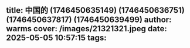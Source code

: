 title: 中国的 (1746450635149) (1746450636751) (1746450637817) (1746450639499)
author: warms
cover: /images/21321321.jpeg
date: 2025-05-05 10:57:15
tags:
---
[](https://)
